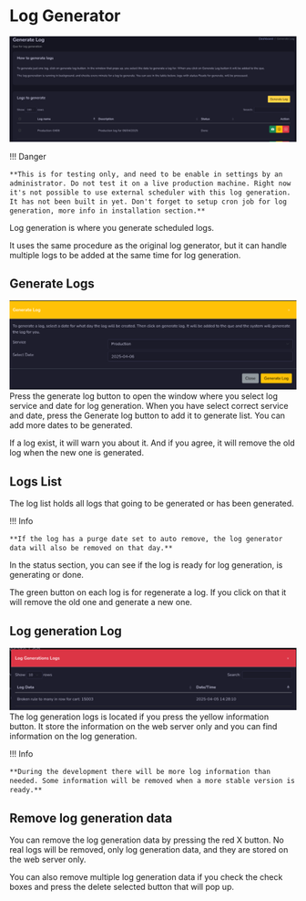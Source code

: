 # Log Generator
![Screenshot](img/loggenerator.png)

!!! Danger

    **This is for testing only, and need to be enable in settings by an administrator. Do not test it on a live production machine. Right now it's not possible to use external scheduler with this log generation. It has not been built in yet. Don't forget to setup cron job for log generation, more info in installation section.**

Log generation is where you generate scheduled logs. 

It uses the same procedure as the original log generator, but it can handle multiple logs to be added at the same time for log generation.

## Generate Logs
![Screenshot](img/generatelog.png)
Press the generate log button to open the window where you select log service and date for log generation. When you have select correct service and date, press the Generate log button to add it to generate list. You can add more dates to be generated.

If a log exist, it will warn you about it. And if you agree, it will remove the old log when the new one is generated.

## Logs List
The log list holds all logs that going to be generated or has been generated.

!!! Info

    **If the log has a purge date set to auto remove, the log generator data will also be removed on that day.**

In the status section, you can see if the log is ready for log generation, is generating or done.

The green button on each log is for regenerate a log. If you click on that it will remove the old one and generate a new one.

## Log generation Log
![Screenshot](img/loglog.png)
The log generation logs is located if you press the yellow information button. It store the information on the web server only and you can find information on the log generation.

!!! Info

    **During the development there will be more log information than needed. Some information will be removed when a more stable version is ready.**

## Remove log generation data
You can remove the log generation data by pressing the red X button. No real logs will be removed, only log generation data, and they are stored on the web server only.

You can also remove multiple log generation data if you check the check boxes and press the delete selected button that will pop up.